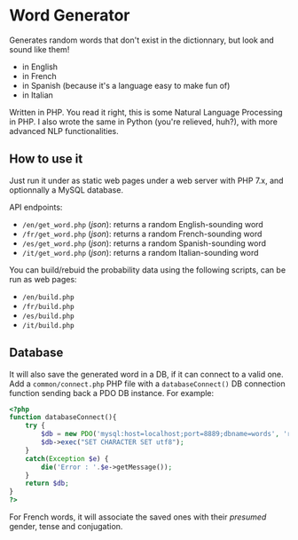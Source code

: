 # Word Generator

Generates random words that don't exist in the dictionnary, but look and sound like them!
- in English
- in French
- in Spanish (because it's a language easy to make fun of)
- in Italian

Written in PHP. You read it right, this is some Natural Language Processing in PHP.
I also wrote the same in Python (you're relieved, huh?), with more advanced NLP functionalities.


## How to use it

Just run it under as static web pages under a web server with PHP 7.x, and optionnally a MySQL database.

API endpoints:
- `/en/get_word.php` (*json*): returns a random English-sounding word
- `/fr/get_word.php` (*json*): returns a random French-sounding word
- `/es/get_word.php` (*json*): returns a random Spanish-sounding word
- `/it/get_word.php` (*json*): returns a random Italian-sounding word

You can build/rebuid the probability data using the following scripts, can be run as web pages:
- `/en/build.php`
- `/fr/build.php`
- `/es/build.php`
- `/it/build.php`


## Database

It will also save the generated word in a DB, if it can connect to a valid one. Add a `common/connect.php` PHP file with a `databaseConnect()` DB connection function sending back a PDO DB instance. For example:
```php
<?php
function databaseConnect(){
	try {
		$db = new PDO('mysql:host=localhost;port=8889;dbname=words', 'root', 'root');
		$db->exec("SET CHARACTER SET utf8");
	}
	catch(Exception $e) {
		die('Error : '.$e->getMessage());
	}
	return $db;
}
?>
```
For French words, it will associate the saved ones with their *presumed* gender, tense and conjugation.
